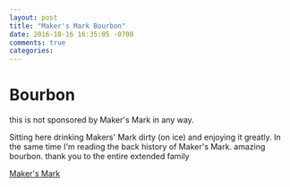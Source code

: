 ```yaml
---
layout: post
title: "Maker's Mark Bourbon"
date: 2016-10-16 16:35:05 -0700
comments: true
categories:
---
```


# Bourbon

this is not sponsored by Maker's Mark in any way.

Sitting here drinking Makers' Mark dirty (on ice) and enjoying it greatly.  In the same time I'm reading the back history of Maker's Mark.  amazing bourbon.  thank you to the entire extended family

[Maker's Mark](https://www.makersmark.com/)